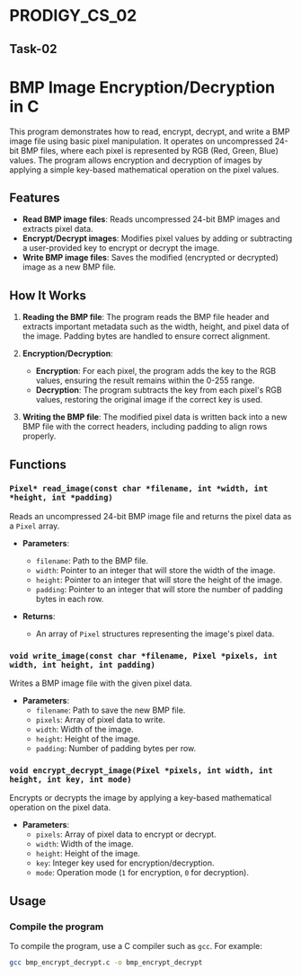 # PRODIGY_CS_02

## Task-02

# BMP Image Encryption/Decryption in C

This program demonstrates how to read, encrypt, decrypt, and write a BMP image file using basic pixel manipulation. It operates on uncompressed 24-bit BMP files, where each pixel is represented by RGB (Red, Green, Blue) values. The program allows encryption and decryption of images by applying a simple key-based mathematical operation on the pixel values.

## Features

- **Read BMP image files**: Reads uncompressed 24-bit BMP images and extracts pixel data.
- **Encrypt/Decrypt images**: Modifies pixel values by adding or subtracting a user-provided key to encrypt or decrypt the image.
- **Write BMP image files**: Saves the modified (encrypted or decrypted) image as a new BMP file.

## How It Works

1. **Reading the BMP file**: The program reads the BMP file header and extracts important metadata such as the width, height, and pixel data of the image. Padding bytes are handled to ensure correct alignment.
   
2. **Encryption/Decryption**: 
   - **Encryption**: For each pixel, the program adds the key to the RGB values, ensuring the result remains within the 0-255 range.
   - **Decryption**: The program subtracts the key from each pixel's RGB values, restoring the original image if the correct key is used.

3. **Writing the BMP file**: The modified pixel data is written back into a new BMP file with the correct headers, including padding to align rows properly.

## Functions

### `Pixel* read_image(const char *filename, int *width, int *height, int *padding)`
Reads an uncompressed 24-bit BMP image file and returns the pixel data as a `Pixel` array.

- **Parameters**:
  - `filename`: Path to the BMP file.
  - `width`: Pointer to an integer that will store the width of the image.
  - `height`: Pointer to an integer that will store the height of the image.
  - `padding`: Pointer to an integer that will store the number of padding bytes in each row.

- **Returns**: 
  - An array of `Pixel` structures representing the image's pixel data.

### `void write_image(const char *filename, Pixel *pixels, int width, int height, int padding)`
Writes a BMP image file with the given pixel data.

- **Parameters**:
  - `filename`: Path to save the new BMP file.
  - `pixels`: Array of pixel data to write.
  - `width`: Width of the image.
  - `height`: Height of the image.
  - `padding`: Number of padding bytes per row.

### `void encrypt_decrypt_image(Pixel *pixels, int width, int height, int key, int mode)`
Encrypts or decrypts the image by applying a key-based mathematical operation on the pixel data.

- **Parameters**:
  - `pixels`: Array of pixel data to encrypt or decrypt.
  - `width`: Width of the image.
  - `height`: Height of the image.
  - `key`: Integer key used for encryption/decryption.
  - `mode`: Operation mode (`1` for encryption, `0` for decryption).

## Usage

### Compile the program

To compile the program, use a C compiler such as `gcc`. For example:

```bash
gcc bmp_encrypt_decrypt.c -o bmp_encrypt_decrypt
